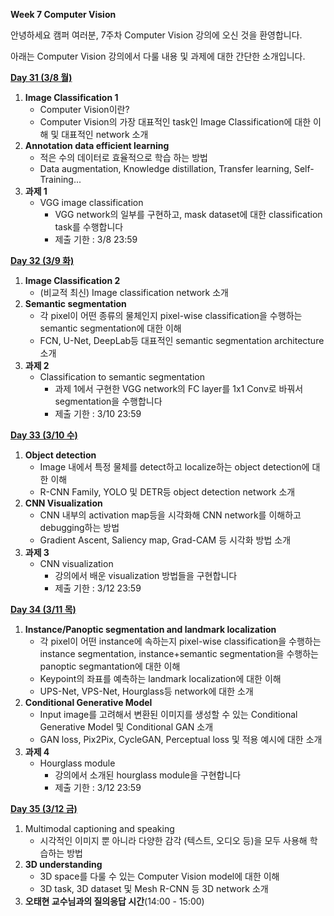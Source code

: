 **Week 7 Computer Vision**

 안녕하세요 캠퍼 여러분, 7주차 Computer Vision 강의에 오신 것을 환영합니다.

 

 아래는 Computer Vision 강의에서 다룰 내용 및 과제에 대한 간단한 소개입니다. 

[**Day 31 (3/8 월)**](https://github.com/ydy8989/boostcamp/tree/main/Week_7/Day_1)

1. **Image Classification 1**
	- Computer Vision이란?
	- Computer Vision의 가장 대표적인 task인 Image Classification에 대한 이해 및 대표적인 network 소개
2. **Annotation data efficient learning**
	- 적은 수의 데이터로 효율적으로 학습 하는 방법
	- Data augmentation, Knowledge distillation, Transfer learning, Self-Training...
3. **과제 1**
	- VGG image classification 
		- VGG network의 일부를 구현하고, mask dataset에 대한 classification task를 수행합니다
		- 제출 기한 : 3/8 23:59 

 

[**Day 32 (3/9 화)**](https://github.com/ydy8989/boostcamp/tree/main/Week_7/Day_2)

1. **Image Classification 2**
	- (비교적 최신) Image classification network 소개
2. **Semantic segmentation**
	- 각 pixel이 어떤 종류의 물체인지 pixel-wise classification을 수행하는 semantic segmentation에 대한 이해
	- FCN, U-Net, DeepLab등 대표적인 semantic segmentation architecture 소개
3. **과제 2** 
	- Classification to semantic segmentation
		- 과제 1에서 구현한 VGG network의 FC layer를 1x1 Conv로 바꿔서 segmentation을 수행합니다
		- 제출 기한 : 3/10 23:59

 

[**Day 33 (3/10 수)**](https://github.com/ydy8989/boostcamp/tree/main/Week_7/Day_3)

1. **Object detection**
	- Image 내에서 특정 물체를 detect하고 localize하는 object detection에 대한 이해
	- R-CNN Family, YOLO 및 DETR등 object detection network 소개
2.  **CNN Visualization**
	- CNN 내부의 activation map등을 시각화해 CNN network를 이해하고 debugging하는 방법
	- Gradient Ascent, Saliency map, Grad-CAM 등 시각화 방법 소개
3. **과제 3**
	-  CNN visualization 
		- 강의에서 배운 visualization 방법들을 구현합니다
		- 제출 기한 : 3/12 23:59

 

[**Day 34 (3/11 목)**](https://github.com/ydy8989/boostcamp/tree/main/Week_7/Day_4)

1. **Instance/Panoptic segmentation and landmark localization**
	- 각 pixel이 어떤 instance에 속하는지 pixel-wise classification을 수행하는 instance segmentation, instance+semantic segmentation을 수행하는 panoptic segmantation에 대한 이해
	- Keypoint의 좌표를 예측하는 landmark localization에 대한 이해
	- UPS-Net, VPS-Net, Hourglass등 network에 대한 소개
2. **Conditional Generative Model**
	- Input image를 고려해서 변환된 이미지를 생성할 수 있는 Conditional Generative Model 및 Conditional GAN 소개
	- GAN loss, Pix2Pix, CycleGAN, Perceptual loss 및 적용 예시에 대한 소개
3. **과제 4**
	- Hourglass module 
		- 강의에서 소개된 hourglass module을 구현합니다
		- 제출 기한 : 3/12 23:59

 

[**Day 35 (3/12 금)**](https://github.com/ydy8989/boostcamp/tree/main/Week_7/Day_5)

1. Multimodal captioning and speaking
	- 시각적인 이미지 뿐 아니라 다양한 감각 (텍스트, 오디오 등)을 모두 사용해 학습하는 방법
2. **3D understanding**
	- 3D space를 다룰 수 있는 Computer Vision model에 대한 이해
	- 3D task, 3D dataset 및 Mesh R-CNN 등 3D network 소개
3. **오태현 교수님과의 질의응답 시간**(14:00 - 15:00)